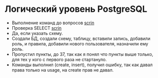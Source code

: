 # Логический уровень PostgreSQL
- Выполнение команд до вопросов [scrin](scrins/Step1Logs.png)
- Проверка SELECT [scrin](scrins/console.png)
- Да, если указать схему.
- Создали БД, создали схему, таблицу, вставили запись, добавили роль, и правила, добавили нового пользователя, назначили ему роль.
- Пропустил пункты, до 37, так как я понял что пункты выше только, для тех у кого с первого раза не стартануло.
- Команды выполнил (create, insert), получил ошибку, так как давал права только на usage, на create прав не давал.